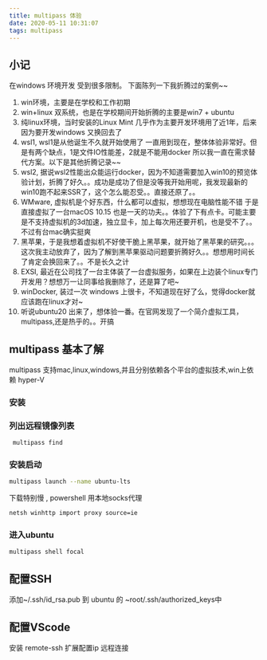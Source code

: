 ```yaml
---
title: multipass 体验
date: 2020-05-11 10:31:07
tags: multipass
---
```


## 小记

在windows 环境开发 受到很多限制。 下面陈列一下我折腾过的案例~~

1. win环境，主要是在学校和工作初期
1. win+linux 双系统，也是在学校期间开始折腾的主要是win7 + ubuntu
1. 纯linux环境，当时安装的Linux Mint 几乎作为主要开发环境用了近1年，后来因为要开发windows 又换回去了
1. wsl1, wsl1是从他诞生不久就开始使用了 一直用到现在，整体体验非常好。但是有两个缺点，1是文件IO性能差，2就是不能用docker
    所以我一直在需求替代方案。以下是其他折腾记录~~
1. wsl2, 据说wsl2性能出众能运行docker，因为不知道需要加入win10的预览体验计划，折腾了好久。。成功是成功了但是没等我开始用呢，我发现最新的win10跑不起来SSR了，这个怎么能忍受。。直接还原了。。
6. WMware, 虚拟机是个好东西，什么都可以虚拟，想想现在电脑性能不错 于是直接虚拟了一台macOS 10.15 也是一天的功夫。。体验了下有点卡。可能主要是不支持虚拟机的3d加速，独立显卡，加上每次用还要开机，也是受不了。。不过有台mac确实挺爽 
7. 黑苹果，于是我想着虚拟机不好使干脆上黑苹果，就开始了黑苹果的研究。。。这次我主动放弃了，因为了解到黑苹果驱动问题要折腾好久。。想想用时间长了肯定会换回来了。。不是长久之计
8. EXSI, 最近在公司找了一台主体装了一台虚拟服务，如果在上边装个linux专门开发用？想想万一让同事给我删除了，还是算了吧~
9. winDocker, 装过一次 windows 上很卡，不知道现在好了么，觉得docker就应该跑在linux才对~
10. 听说ubuntu20 出来了，想体验一番。在官网发现了一个简介虚拟工具，multipass,还是热乎的。。开搞


## multipass 基本了解

multipass 支持mac,linux,windows,并且分别依赖各个平台的虚拟技术,win上依赖 hyper-V

### 安装

### 列出远程镜像列表
```bash 
 multipass find
```

### 安装启动

```bash 
multipass launch --name ubuntu-lts
```

下载特别慢 ,  powershell 用本地socks代理
```bash
netsh winhttp import proxy source=ie
```

### 进入ubuntu

```bash 
multipass shell focal
```

## 配置SSH

添加~/.ssh/id_rsa.pub 到 ubuntu 的 ~root/.ssh/authorized_keys中

## 配置VScode

安装 remote-ssh 扩展配置ip 远程连接



